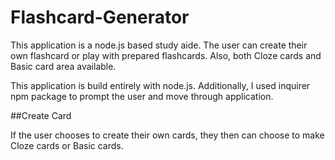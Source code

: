 # Flashcard-Generator
This application is a node.js based study aide.  The user can create their own flashcard or play with prepared flashcards.  Also, both Cloze cards and Basic card area available.

This application is build entirely with node.js.  Additionally, I used inquirer npm package to prompt the user and move through application.


##Create Card

If the user chooses to create their own cards, they then can choose to make Cloze cards or Basic cards.


